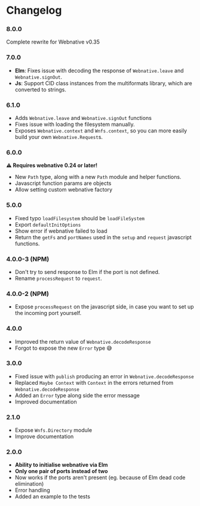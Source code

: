 # Changelog

### 8.0.0

Complete rewrite for Webnative v0.35


### 7.0.0

- **Elm**: Fixes issue with decoding the response of `Webnative.leave` and `Webnative.signOut`.
- **Js**: Support CID class instances from the multiformats library, which are converted to strings.


### 6.1.0

- Adds `Webnative.leave` and `Webnative.signOut` functions
- Fixes issue with loading the filesystem manually.
- Exposes `Webnative.context` and `Wnfs.context`,
  so you can more easily build your own `Webnative.Request`s.


### 6.0.0

__⚠️ Requires webnative 0.24 or later!__

- New `Path` type, along with a new `Path` module and helper functions.
- Javascript function params are objects
- Allow setting custom webnative factory


### 5.0.0

- Fixed typo `loadFilesystem` should be `loadFileSystem`
- Export `defaultInitOptions`
- Show error if webnative failed to load
- Return the `getFs` and `portNames` used in the `setup` and `request` javascript functions.


### 4.0.0-3 (NPM)

- Don't try to send response to Elm if the port is not defined.
- Rename `processRequest` to `request`.


### 4.0.0-2 (NPM)

- Expose `processRequest` on the javascript side, in case you want to set up the incoming port yourself.


### 4.0.0

- Improved the return value of `Webnative.decodeResponse`
- Forgot to expose the new `Error` type 😅


### 3.0.0

- Fixed issue with `publish` producing an error in `Webnative.decodeResponse`
- Replaced `Maybe Context` with `Context` in the errors returned from `Webnative.decodeResponse`
- Added an `Error` type along side the error message
- Improved documentation


### 2.1.0

- Expose `Wnfs.Directory` module
- Improve documentation


### 2.0.0

- **Ability to initialise webnative via Elm**
- **Only one pair of ports instead of two**
- Now works if the ports aren't present (eg. because of Elm dead code elimination)
- Error handling
- Added an example to the tests
